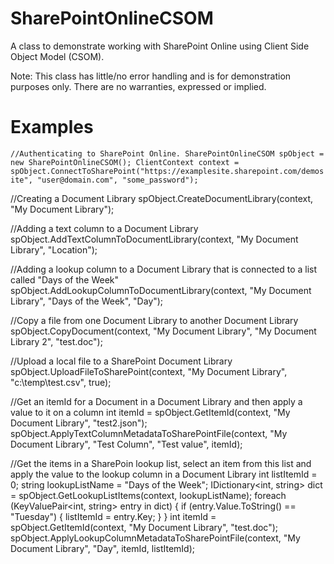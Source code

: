 # SharePointOnlineCSOM
A class to demonstrate working with SharePoint Online using Client Side Object Model (CSOM).

Note: This class has little/no error handling and is for demonstration purposes only. There are no warranties, expressed or implied.

# Examples

`//Authenticating to SharePoint Online.
SharePointOnlineCSOM spObject = new SharePointOnlineCSOM();
ClientContext context = spObject.ConnectToSharePoint("https://examplesite.sharepoint.com/demosite", "user@domain.com", "some_password");`

//Creating a Document Library
spObject.CreateDocumentLibrary(context, "My Document Library");

//Adding a text column to a Document Library
spObject.AddTextColumnToDocumentLibrary(context, "My Document Library", "Location");

//Adding a lookup column to a Document Library that is connected to a list called "Days of the Week"
spObject.AddLookupColumnToDocumentLibrary(context, "My Document Library", "Days of the Week", "Day");

//Copy a file from one Document Library to another Document Library
spObject.CopyDocument(context, "My Document Library", "My Document Library 2", "test.doc");

//Upload a local file to a SharePoint Document Library
spObject.UploadFileToSharePoint(context, "My Document Library", "c:\\temp\\test.csv", true);

//Get an itemId for a Document in a Document Library and then apply a value to it on a column
int itemId = spObject.GetItemId(context, "My Document Library", "test2.json");
spObject.ApplyTextColumnMetadataToSharePointFile(context, "My Document Library", "Test Column", "Test value", itemId);

//Get the items in a SharePoin lookup list, select an item from this list and apply the value to the lookup column in a Document Library
int listItemId = 0;
string lookupListName = "Days of the Week";
IDictionary<int, string> dict = spObject.GetLookupListItems(context, lookupListName);
foreach (KeyValuePair<int, string> entry in dict)
{
    if (entry.Value.ToString() == "Tuesday")
    {
        listItemId = entry.Key;
    }
}
int itemId = spObject.GetItemId(context, "My Document Library", "test.doc");
spObject.ApplyLookupColumnMetadataToSharePointFile(context, "My Document Library", "Day", itemId, listItemId);
